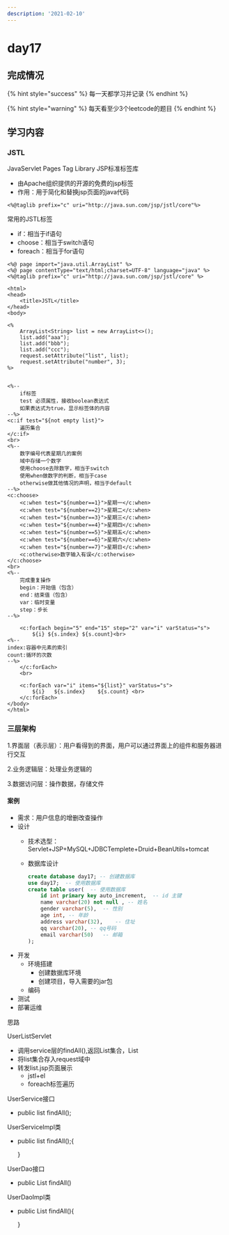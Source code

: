 ```yaml
---
description: '2021-02-10'
---
```


# day17

## 完成情况

{% hint style="success" %}
每一天都学习并记录
{% endhint %}

{% hint style="warning" %}
每天看至少3个leetcode的题目
{% endhint %}

## 学习内容

### JSTL

JavaServlet Pages Tag Library JSP标准标签库

* 由Apache组织提供的开源的免费的jsp标签
* 作用：用于简化和替换jsp页面的java代码

```text
<%@taglib prefix="c" uri="http://java.sun.com/jsp/jstl/core"%>
```

常用的JSTL标签

* if：相当于if语句
* choose：相当于switch语句
* foreach：相当于for语句

```text
<%@ page import="java.util.ArrayList" %>
<%@ page contentType="text/html;charset=UTF-8" language="java" %>
<%@taglib prefix="c" uri="http://java.sun.com/jsp/jstl/core" %>

<html>
<head>
    <title>JSTL</title>
</head>
<body>

<%
    ArrayList<String> list = new ArrayList<>();
    list.add("aaa");
    list.add("bbb");
    list.add("ccc");
    request.setAttribute("list", list);
    request.setAttribute("number", 3);
%>


<%--
    if标签
    test 必须属性，接收boolean表达式
    如果表达式为true，显示标签体的内容
--%>
<c:if test="${not empty list}">
    遍历集合
</c:if>
<br>
<%--
    数字编号代表星期几的案例
    域中存储一个数字
    使用choose去除数字，相当于switch
    使用when做数字的判断，相当于case
    otherwise做其他情况的声明，相当于default
--%>
<c:choose>
    <c:when test="${number==1}">星期一</c:when>
    <c:when test="${number==2}">星期二</c:when>
    <c:when test="${number==3}">星期三</c:when>
    <c:when test="${number==4}">星期四</c:when>
    <c:when test="${number==5}">星期五</c:when>
    <c:when test="${number==6}">星期六</c:when>
    <c:when test="${number==7}">星期日</c:when>
    <c:otherwise>数字输入有误</c:otherwise>
</c:choose>
<br>
<%--
    完成重复操作
    begin：开始值（包含）
    end：结束值（包含）
    var：临时变量
    step：步长
--%>

    <c:forEach begin="5" end="15" step="2" var="i" varStatus="s">
        ${i} ${s.index} ${s.count}<br>
<%--
index:容器中元素的索引
count:循环的次数
--%>
    </c:forEach>
    <br>

    <c:forEach var="i" items="${list}" varStatus="s">
        ${i}   ${s.index}    ${s.count} <br>
    </c:forEach>
</body>
</html>
```

### 三层架构

1.界面层（表示层）：用户看得到的界面，用户可以通过界面上的组件和服务器进行交互

2.业务逻辑层：处理业务逻辑的

3.数据访问层：操作数据，存储文件

#### 案例

* 需求：用户信息的增删改查操作
* 设计
  * 技术选型：Servlet+JSP+MySQL+JDBCTemplete+Druid+BeanUtils+tomcat
  * 数据库设计

    ```sql
    create database day17; -- 创建数据库
    use day17;  -- 使用数据库
    create table user(  -- 使用数据库
        id int primary key auto_increment,  -- id 主键
        name varchar(20) not null , -- 姓名
        gender varchar(5),  -- 性别
        age int, -- 年龄
        address varchar(32),    -- 住址
        qq varchar(20), -- qq号码
        email varchar(50)   -- 邮箱
    );
    ```
* 开发
  * 环境搭建
    * 创建数据库环境
    * 创建项目，导入需要的jar包
  * 编码
* 测试
* 部署运维

思路

UserListServlet

* 调用service层的findAll\(\),返回List集合，List
* 将list集合存入request域中
* 转发list.jsp页面展示
  * jstl+el
  * foreach标签遍历

UserService接口

* public list findAll\(\);

UserServiceImpl类

* public list findAll\(\);{

  }

UserDao接口

* public List findAll\(\)

UserDaoImpl类

* public List findAll\(\){

  }

